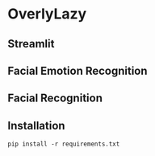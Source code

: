 # OverlyLazy

## Streamlit
## Facial Emotion Recognition
## Facial Recognition

## Installation
```
pip install -r requirements.txt
```
